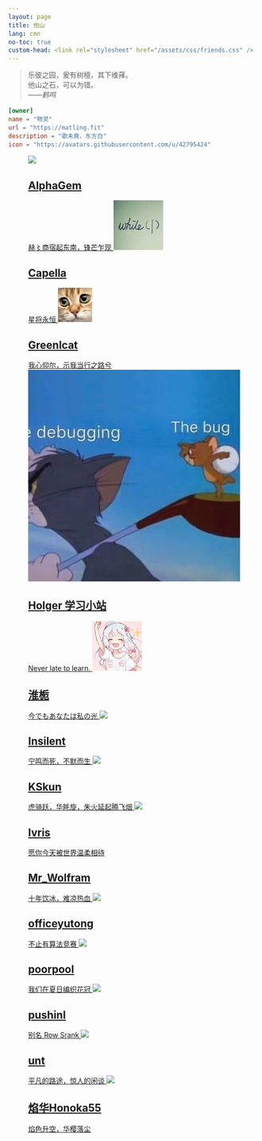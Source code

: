 ```yaml
---
layout: page
title: 他山 
lang: cmn
no-toc: true
custom-head: <link rel="stylesheet" href="/assets/css/friends.css" />
---
```

> 乐彼之园，爰有树檀，其下维萚。  
> 他山之石，可以为错。  
> ——<cite>鹤鸣</cite>

```toml
[owner]
name = "物灵"
url = "https://matling.fit"
description = "歌未竟，东方白"
icon = "https://avatars.githubusercontent.com/u/42795424"
```

<dl class="ml-card-list">
<dt><!-- It is as easy as breath for you to find the empty element, right?
The list is sort by Tungdzih fang'onn, the General Chinese. --></dt>
<dd>
  <a class="ml-card-anchor" href="https://alphagem.github.io/">
    <img src="https://avatars.githubusercontent.com/u/34670422?v=4" />
	<h2>AlphaGem</h2>
    赫〻商宿起东南，锋芒乍现
  </a>
  <a class="ml-card-anchor" href="https://www.cnblogs.com/Capella/">
	<img src="/assets/img/friends/capella.png" />
	<h2>Capella</h2>
	星将永恒
  </a>
  <a class="ml-card-anchor" href="https://www.cnblogs.com/lfyzoi/">
	<img src="/assets/img/friends/greenlcat.png" />
	<h2>Greenlcat</h2>
    我心仰尔，示我当行之路兮
  </a>
  <a class="ml-card-anchor" href="https://holgerbest.top">
	<img src="/assets/img/friends/holger.png" />
	<h2>Holger 学习小站</h2>
	<span lang="en">Never late to learn.</span>
  </a>
  <a class="ml-card-anchor" href="https://www.cnblogs.com/Emotion-Blog/">
	<img src="/assets/img/friends/emotion.png" />
	<h2>淮栀</h2>
	<span lang="ja">今でもあなたは私の光</span>
  </a>
  <a class="ml-card-anchor" href="https://insilent.github.io/">
	<img src="https://avatars.githubusercontent.com/u/35595478?v=4" />
	<h2>Insilent</h2>
    宁鸣而死，不默而生
  </a>
  <a class="ml-card-anchor" href="https://ksmeow.moe/">
	<img src="https://avatars.githubusercontent.com/u/5047602?v=4" />
	<h2>KSkun</h2>
    虎骑跃，华眊旋，朱火延起腾飞烟
  </a>
  <a class="ml-card-anchor" href="https://lvris.github.io/">
	<img src="https://lvris.com/img/avatar_hu8b9dfb1b349093484538a018e53c1a27_7126_300x0_resize_box_3.png" />
	<h2>lvris</h2>
    愿你今天被世界温柔相待
  </a>
  <a class="ml-card-anchor" href="https://www.cnblogs.com/Mr-WolframsMgcBox">
	<h2>Mr_Wolfram</h2>
    十年饮冰，难凉热血
  </a>
  <a class="ml-card-anchor" href="https://yutong.site/">
	<img src="https://avatars.githubusercontent.com/u/9004058?v=4" />
	<h2>officeyutong</h2>
    不止有算法竞赛
  </a>
  <a class="ml-card-anchor" href="https://yxchen.net">
	<img src="https://yxchen.net/images/icons/logo.png" />
	<h2>poorpool</h2>
    我们在夏日编织花冠
  </a>
  <a class="ml-card-anchor" href="https://pushinl.github.io/">
	<img src="https://pushinl.github.io/assets/blogava.jpg" />
	<h2>pushinl</h2>
    别名 Row Srank
  </a>
  <a class="ml-card-anchor" href="https://phesoca.com">
	<img src="https://phesoca.com/wp-content/uploads/avatar-theorie.png" />
	<h2>unt</h2>
    平凡的路途，惊人的闲谈
  </a>
  <a class="ml-card-anchor" href="https://honoka55.github.io/">
	<img src="https://avatars.githubusercontent.com/u/71088406?v=4" />
	<h2>焰华Honoka55</h2>
    焰色升空，华樱落尘
  </a>
</dd>
</dl>

